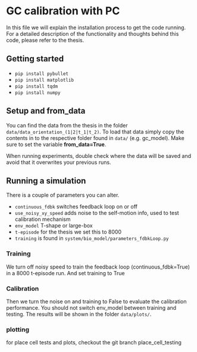 # GC calibration with PC


In this file we will explain the installation process to get the code running.
For a detailed description of the functionality and thoughts behind this code, please refer to the thesis.
## Getting started
- `pip install pybullet`
- `pip install matplotlib`
- `pip install tqdm`
- `pip install numpy`

## Setup and from_data

You can find the data from the thesis in the folder  `data/data_orientation_(1|2|t_1|t_2)`. To load that data simply copy the contents in to the respective folder found in `data/` (e.g. gc_model). Make sure to set the variable **from_data=True**. 

When running experiments, double check where the data will be saved and avoid that it overwrites your previous runs.


## Running a simulation

There is a couple of parameters you can alter. 
- `continuous_fdbk` switches feedback loop on or off
- `use_noisy_xy_speed` adds noise to the self-motion info, used to test calibration mechanism
- `env_model` T-shape or large-box
- `t-episode` for the thesis we set this to 8000
- `training` is found in `system/bio_model/parameters_fdbkLoop.py`

### Training
We turn off noisy speed to train the feedback loop (continuous_fdbk=True) in a 8000 t-episode run. And set training to True

### Calibration
Then we turn the noise on and training to False to evaluate the calibration performance. You should not switch env_model between training and testing. The results will be shown in the folder `data/plots/`. 

### plotting
for place cell tests and plots, checkout the git branch place_cell_testing